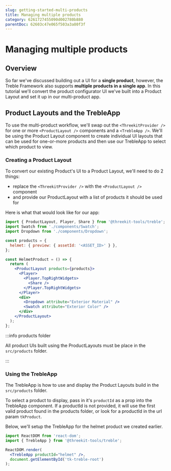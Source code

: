 ```yaml
---
slug: getting-started-multi-products
title: Managing multiple products
category: 6261727455090d002780b880
parentDoc: 62603c47e065f503a3a80f3f
---
```


# Managing multiple products

## Overview

So far we've discussed building out a UI for a **single product**, however, the Treble Framework also supports **multiple products in a single app**. In this tutorial we'll convert the product configurator UI we've built into a Product Layout and set it up in our multi-product app.

## Product Layouts and the TrebleApp

To use the multi-product workflow, we'll swap out the `<ThreekitProvider />` for one or more `<ProductLayout />` components and a `<TrebleApp />`. We'll be using the Product Layout component to create individual UI layouts that can be used for one-or-more products and then use our TrebleApp to select which product to view.

### Creating a Product Layout

To convert our existing Product's UI to a Product Layout, we'll need to do 2 things:

- replace the `<ThreekitProvider />` with the `<ProductLayout />` component
- and provide our ProductLayout with a list of products it should be used for

Here is what that would look like for our app:

```jsx
import { ProductLayout, Player, Share } from '@threekit-tools/treble';
import Swatch from './components/Swatch';
import Dropdown from './components/Dropdown';

const products = {
  helmet: { preview: { assetId: '<ASSET_ID>' } },
};

const HelmetProduct = () => {
  return (
    <ProductLayout products={products}>
      <Player>
        <Player.TopRightWidgets>
          <Share />
        </Player.TopRightWidgets>
      </Player>
      <div>
        <Dropdown attribute="Exterior Material" />
        <Swatch attribute="Exterior Color" />
      </div>
    </ProductLayout>
  );
};
```

:::info products folder

All product UIs built using the ProductLayouts must be place in the `src/products` folder.

:::

### Using the TrebleApp

The TrebleApp is how to use and display the Product Layouts build in the `src/products` folder.

To select a product to display, pass in it's `productId` as a prop into the TrebleApp component. If a productId is not provided, it will use the first valid product found in the products folder, or look for a productId in the url param `tkProduct`.

Below, we'll setup the TrebleApp for the helmet product we created earlier.

```jsx
import ReactDOM from 'react-dom';
import { TrebleApp } from '@threekit-tools/treble';

ReactDOM.render(
  <TrebleApp productId="helmet" />,
  document.getElementById('tk-treble-root')
);
```
